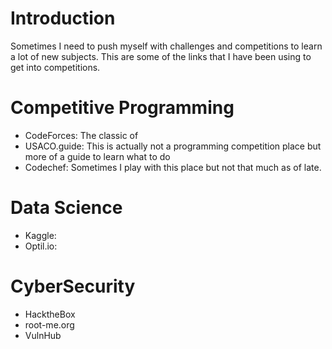 
# Introduction

Sometimes I need to push myself with challenges and competitions to learn a lot of new subjects.
This are some of the links that I have been using to get into competitions. 

# Competitive Programming

- CodeForces: The classic of 
- USACO.guide: This is actually not a programming competition place but 
  more of a guide to learn what to do 
- Codechef: Sometimes I play with this place but not that much as of late.

# Data Science

- Kaggle:
- Optil.io:

# CyberSecurity

- HacktheBox
- root-me.org
- VulnHub
